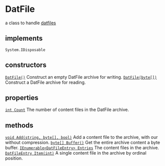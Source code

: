 # DatFile

a class to handle [datfiles](../formats/datfile.md)

## implements
    System.IDisposable

## constructors
    
[`DatFile()`](DatFile.DatFile.md) Construct an empty DatFile archive for writing.
[`DatFile(byte[])`](DatFile.DatFile.md) Construct a DatFile archive for reading.

## properties

[`int Count`](DatFile.Count.md) The number of content files in the DatFile archive.

## methods

[`void Add(string, byte[], bool)`](DatFile.Add.md) Add a content file to the archive, with our without compression.
[`byte[] Buffer()`](DatFile.Buffer.md) Get the entire archive content a byte buffer.
[`IEnumerable<DatFileEntry> Entries`](DatFile.Entries.md) The content files in the archive.
[`DatFileEntry Item(int)`](DatFile.Item.md) A single content file in the archive by ordinal position.

